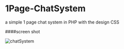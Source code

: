 # 1Page-ChatSystem
a simple 1 page chat system in PHP with the design CSS




####screen shot


![chatSystem](https://user-images.githubusercontent.com/25272523/99917845-f7d57980-2d23-11eb-9f49-afc1d1fefe51.PNG)
